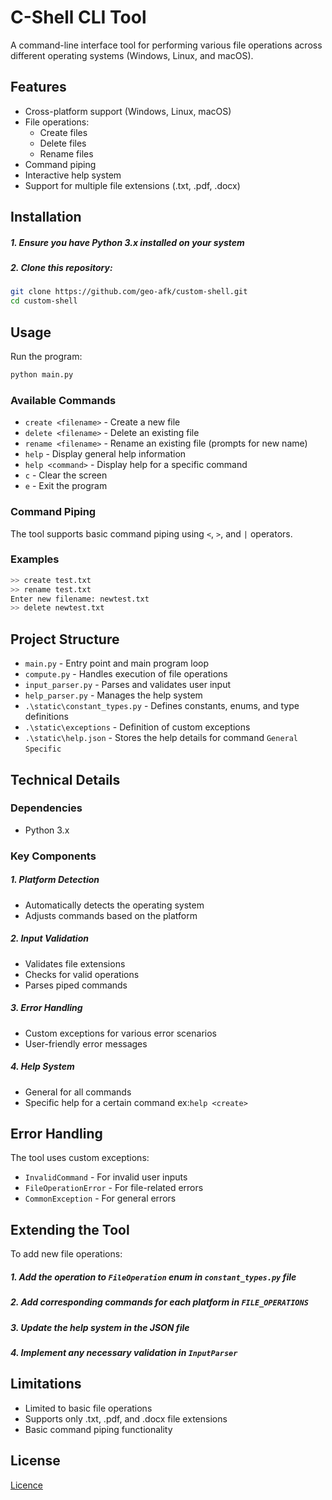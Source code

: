 # C-Shell CLI Tool


A command-line interface tool for performing various file operations across different operating systems (Windows, Linux, and macOS).

## Features

- Cross-platform support (Windows, Linux, macOS)
- File operations:
  - Create files
  - Delete files
  - Rename files
- Command piping
- Interactive help system
- Support for multiple file extensions (.txt, .pdf, .docx)

## Installation

##### 1. Ensure you have Python 3.x installed on your system
##### 2. Clone this repository:
```bash
git clone https://github.com/geo-afk/custom-shell.git
cd custom-shell
```

## Usage

Run the program:
```bash
python main.py
```

### Available Commands

- `create <filename>` - Create a new file
- `delete <filename>` - Delete an existing file
- `rename <filename>` - Rename an existing file (prompts for new name)
- `help` - Display general help information
- `help <command>` - Display help for a specific command
- `c` - Clear the screen
- `e` - Exit the program

### Command Piping

The tool supports basic command piping using `<`, `>`, and `|` operators.

### Examples

```bash
>> create test.txt
>> rename test.txt
Enter new filename: newtest.txt
>> delete newtest.txt
```

## Project Structure

- `main.py` - Entry point and main program loop
- `compute.py` - Handles execution of file operations
- `input_parser.py` - Parses and validates user input
- `help_parser.py` - Manages the help system
- `.\static\constant_types.py` - Defines constants, enums, and type definitions
- `.\static\exceptions` - Definition of custom exceptions 
- `.\static\help.json` - Stores the help details for command `General` `Specific`


## Technical Details

### Dependencies

- Python 3.x


### Key Components

##### 1. **Platform Detection**
   - Automatically detects the operating system
   - Adjusts commands based on the platform

##### 2. **Input Validation**
   - Validates file extensions
   - Checks for valid operations
   - Parses piped commands

##### 3. **Error Handling**
   - Custom exceptions for various error scenarios
   - User-friendly error messages

##### 4. **Help System**
   - General for all commands 
   - Specific help for a certain command ex:` help <create> `

## Error Handling

The tool uses custom exceptions:
- `InvalidCommand` - For invalid user inputs
- `FileOperationError` - For file-related errors
- `CommonException` - For general errors

## Extending the Tool

To add new file operations:
##### 1. Add the operation to `FileOperation` enum in `constant_types.py` file
##### 2. Add corresponding commands for each platform in `FILE_OPERATIONS`
##### 3. Update the help system in the JSON file
##### 4. Implement any necessary validation in `InputParser`


## Limitations

- Limited to basic file operations
- Supports only .txt, .pdf, and .docx file extensions
- Basic command piping functionality

## License

[Licence](LICENSE)
